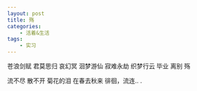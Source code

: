 ```yaml
---
layout: post
title: 殇
categories:
    - 活着&生活
tags:
    - 实习
---
```


苍浪剑赋
君莫思归
哀幻冥
洄梦游仙
寂难永劫
织梦行云
毕业
离别
殇

流不尽 散不开
菊花的泪 在春去秋来 
徘徊，流连..    .

